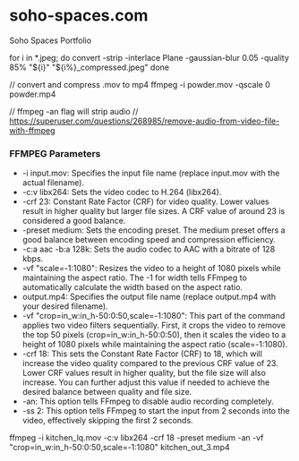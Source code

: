 # soho-spaces.com
Soho Spaces Portfolio 


for i in *.jpeg; do
convert -strip -interlace Plane -gaussian-blur 0.05 -quality 85% "${i}" "${i%}_compressed.jpeg"
done

// convert and compress .mov to mp4
ffmpeg -i powder.mov -qscale 0 powder.mp4

// ffmpeg -an flag will strip audio 
// https://superuser.com/questions/268985/remove-audio-from-video-file-with-ffmpeg

### FFMPEG Parameters

* -i input.mov: Specifies the input file name (replace input.mov with the actual filename).
* -c:v libx264: Sets the video codec to H.264 (libx264).
* -crf 23: Constant Rate Factor (CRF) for video quality. Lower values result in higher quality but larger file sizes. A CRF value of around 23 is considered a good balance.
* -preset medium: Sets the encoding preset. The medium preset offers a good balance between encoding speed and compression efficiency.
* -c:a aac -b:a 128k: Sets the audio codec to AAC with a bitrate of 128 kbps.
* -vf "scale=-1:1080": Resizes the video to a height of 1080 pixels while maintaining the aspect ratio. The -1 for width tells FFmpeg to automatically calculate the width based on the aspect ratio.
* output.mp4: Specifies the output file name (replace output.mp4 with your desired filename).
* -vf "crop=in_w:in_h-50:0:50,scale=-1:1080": This part of the command applies two video filters sequentially. First, it crops the video to remove the top 50 pixels (crop=in_w:in_h-50:0:50), then it scales the video to a height of 1080 pixels while maintaining the aspect ratio (scale=-1:1080).
* -crf 18: This sets the Constant Rate Factor (CRF) to 18, which will increase the video quality compared to the previous CRF value of 23. Lower CRF values result in higher quality, but the file size will also increase. You can further adjust this value if needed to achieve the desired balance between quality and file size.
* -an: This option tells FFmpeg to disable audio recording completely.
* -ss 2: This option tells FFmpeg to start the input from 2 seconds into the video, effectively skipping the first 2 seconds.


ffmpeg -i kitchen_lq.mov -c:v libx264 -crf 18 -preset medium -an -vf "crop=in_w:in_h-50:0:50,scale=-1:1080" kitchen_out_3.mp4